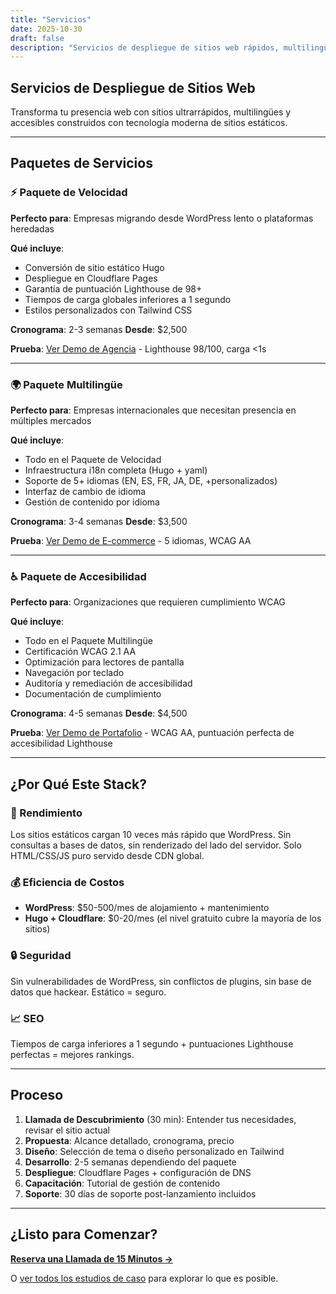 ```yaml
---
title: "Servicios"
date: 2025-10-30
draft: false
description: "Servicios de despliegue de sitios web rápidos, multilingües y accesibles. Del concepto a la producción en semanas, no meses."
---
```


## Servicios de Despliegue de Sitios Web

Transforma tu presencia web con sitios ultrarrápidos, multilingües y accesibles construidos con tecnología moderna de sitios estáticos.

---

## Paquetes de Servicios

### ⚡ Paquete de Velocidad
**Perfecto para**: Empresas migrando desde WordPress lento o plataformas heredadas

**Qué incluye**:
- Conversión de sitio estático Hugo
- Despliegue en Cloudflare Pages
- Garantía de puntuación Lighthouse de 98+
- Tiempos de carga globales inferiores a 1 segundo
- Estilos personalizados con Tailwind CSS

**Cronograma**: 2-3 semanas
**Desde**: $2,500

**Prueba**: [Ver Demo de Agencia](../demos/demo-1-agency/) - Lighthouse 98/100, carga <1s

---

### 🌍 Paquete Multilingüe
**Perfecto para**: Empresas internacionales que necesitan presencia en múltiples mercados

**Qué incluye**:
- Todo en el Paquete de Velocidad
- Infraestructura i18n completa (Hugo + yaml)
- Soporte de 5+ idiomas (EN, ES, FR, JA, DE, +personalizados)
- Interfaz de cambio de idioma
- Gestión de contenido por idioma

**Cronograma**: 3-4 semanas
**Desde**: $3,500

**Prueba**: [Ver Demo de E-commerce](../demos/demo-3-ecommerce/) - 5 idiomas, WCAG AA

---

### ♿ Paquete de Accesibilidad
**Perfecto para**: Organizaciones que requieren cumplimiento WCAG

**Qué incluye**:
- Todo en el Paquete Multilingüe
- Certificación WCAG 2.1 AA
- Optimización para lectores de pantalla
- Navegación por teclado
- Auditoría y remediación de accesibilidad
- Documentación de cumplimiento

**Cronograma**: 4-5 semanas
**Desde**: $4,500

**Prueba**: [Ver Demo de Portafolio](../demos/demo-4-portfolio/) - WCAG AA, puntuación perfecta de accesibilidad Lighthouse

---

## ¿Por Qué Este Stack?

### 🚀 Rendimiento
Los sitios estáticos cargan 10 veces más rápido que WordPress. Sin consultas a bases de datos, sin renderizado del lado del servidor. Solo HTML/CSS/JS puro servido desde CDN global.

### 💰 Eficiencia de Costos
- **WordPress**: $50-500/mes de alojamiento + mantenimiento
- **Hugo + Cloudflare**: $0-20/mes (el nivel gratuito cubre la mayoría de los sitios)

### 🔒 Seguridad
Sin vulnerabilidades de WordPress, sin conflictos de plugins, sin base de datos que hackear. Estático = seguro.

### 📈 SEO
Tiempos de carga inferiores a 1 segundo + puntuaciones Lighthouse perfectas = mejores rankings.

---

## Proceso

1. **Llamada de Descubrimiento** (30 min): Entender tus necesidades, revisar el sitio actual
2. **Propuesta**: Alcance detallado, cronograma, precio
3. **Diseño**: Selección de tema o diseño personalizado en Tailwind
4. **Desarrollo**: 2-5 semanas dependiendo del paquete
5. **Despliegue**: Cloudflare Pages + configuración de DNS
6. **Capacitación**: Tutorial de gestión de contenido
7. **Soporte**: 30 días de soporte post-lanzamiento incluidos

---

## ¿Listo para Comenzar?

[**Reserva una Llamada de 15 Minutos →**](#contact)

O [ver todos los estudios de caso](../demos/) para explorar lo que es posible.
